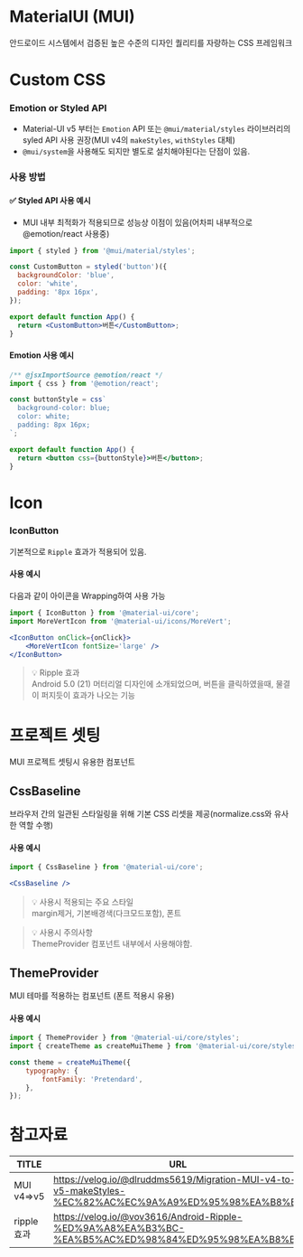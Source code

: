 # MaterialUI (MUI)
안드로이드 시스템에서 검증된 높은 수준의 디자인 퀄리티를 자랑하는 CSS 프레임워크

# Custom CSS

### Emotion or Styled API
- Material-UI v5 부터는 `Emotion` API 또는 `@mui/material/styles` 라이브러리의 syled API 사용 권장(MUI v4의 `makeStyles`, `withStyles` 대체)
- `@mui/system`을 사용해도 되지만 별도로 설치해야된다는 단점이 있음.

### 사용 방법

#### ✅ Styled API 사용 예시
- MUI 내부 최적화가 적용되므로 성능상 이점이 있음(어차피 내부적으로 @emotion/react 사용중)
```jsx
import { styled } from '@mui/material/styles';

const CustomButton = styled('button')({
  backgroundColor: 'blue',
  color: 'white',
  padding: '8px 16px',
});

export default function App() {
  return <CustomButton>버튼</CustomButton>;
}
```

#### Emotion 사용 예시
```jsx
/** @jsxImportSource @emotion/react */
import { css } from '@emotion/react';

const buttonStyle = css`
  background-color: blue;
  color: white;
  padding: 8px 16px;
`;

export default function App() {
  return <button css={buttonStyle}>버튼</button>;
}
```

# Icon

### IconButton
기본적으로 `Ripple` 효과가 적용되어 있음. 

#### 사용 예시
다음과 같이 아이콘을 Wrapping하여 사용 가능
```jsx
import { IconButton } from '@material-ui/core';
import MoreVertIcon from '@material-ui/icons/MoreVert';

<IconButton onClick={onClick}>
    <MoreVertIcon fontSize='large' />
</IconButton>
```

>💡 Ripple 효과   
Android 5.0 (21) 머터리얼 디자인에 소개되었으며, 버튼을 클릭하였을때, 물결이 퍼지듯이 효과가 나오는 기능

# 프로젝트 셋팅
MUI 프로젝트 셋팅시 유용한 컴포넌트

## CssBaseline
브라우저 간의 일관된 스타일링을 위해 기본 CSS 리셋을 제공(normalize.css와 유사한 역할 수행)

#### 사용 예시
```jsx
import { CssBaseline } from '@material-ui/core';

<CssBaseline />
```

> 💡 사용시 적용되는 주요 스타일   
margin제거, 기본배경색(다크모드포함), 폰트 

> 💡 사용시 주의사항   
ThemeProvider 컴포넌트 내부에서 사용해야함.

## ThemeProvider
MUI 테마를 적용하는 컴포넌트 (폰트 적용시 유용)

#### 사용 예시
```jsx
import { ThemeProvider } from '@material-ui/core/styles';
import { createTheme as createMuiTheme } from '@material-ui/core/styles';

const theme = createMuiTheme({
    typography: {
        fontFamily: 'Pretendard',
    },
});
```

# 참고자료
| TITLE            | URL                                                 |
|------------------|-----------------------------------------------------|
| MUI v4=>v5       | https://velog.io/@dlruddms5619/Migration-MUI-v4-to-v5-makeStyles-%EC%82%AC%EC%9A%A9%ED%95%98%EA%B8%B0   |
| ripple 효과      | https://velog.io/@vov3616/Android-Ripple-%ED%9A%A8%EA%B3%BC-%EA%B5%AC%ED%98%84%ED%95%98%EA%B8%B0|
